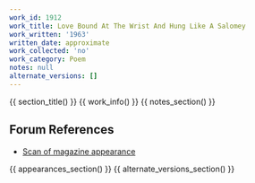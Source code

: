 ```yaml
---
work_id: 1912
work_title: Love Bound At The Wrist And Hung Like A Salomey
work_written: '1963'
written_date: approximate
work_collected: 'no'
work_category: Poem
notes: null
alternate_versions: []
---
```


{{ section_title() }}
{{ work_info() }}
{{ notes_section() }}
## Forum References
- [Scan of magazine appearance](https://bukowskiforum.com/threads/el-corno-emplumado-no-7-july-1963-love-bound-at-the-wrist-and-hung-like-a-salomey.12237/)

{{ appearances_section() }}
{{ alternate_versions_section() }}